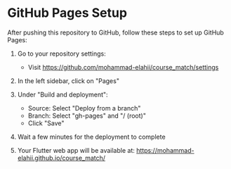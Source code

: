 # GitHub Pages Setup

After pushing this repository to GitHub, follow these steps to set up GitHub Pages:

1. Go to your repository settings:
   - Visit https://github.com/mohammad-elahii/course_match/settings

2. In the left sidebar, click on "Pages"

3. Under "Build and deployment":
   - Source: Select "Deploy from a branch"
   - Branch: Select "gh-pages" and "/ (root)"
   - Click "Save"

4. Wait a few minutes for the deployment to complete

5. Your Flutter web app will be available at:
   https://mohammad-elahii.github.io/course_match/ 